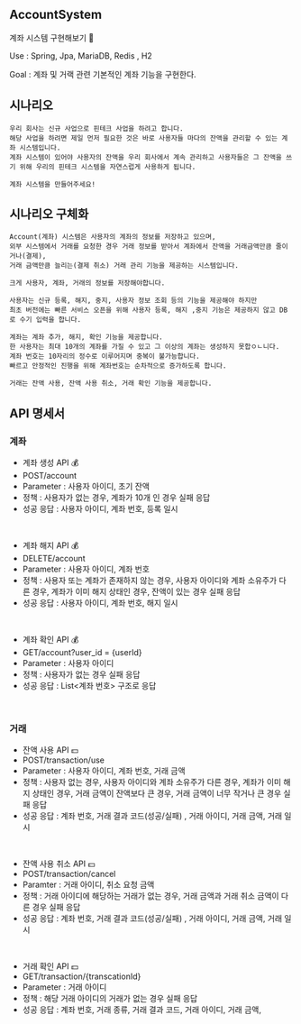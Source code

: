 ## AccountSystem
계좌 시스템 구현해보기 💸

Use : Spring, Jpa, MariaDB, Redis , H2

Goal : 계좌 및 거랙 관련 기본적인 계좌 기능을 구현한다.


## 시나리오

``` 
우리 회사는 신규 사업으로 핀테크 사업을 하려고 합니다.
해당 사업을 하려면 제일 먼저 필요한 것은 바로 사용자들 마다의 잔액을 관리할 수 있는 계좌 시스템입니다.
계좌 시스템이 있어야 사용자의 잔액을 우리 회사에서 계속 관리하고 사용자들은 그 잔액을 쓰기 위해 우리의 핀테크 시스템을 자연스럽게 사용하게 됩니다.

계좌 시스템을 만들어주세요!
```

## 시나리오 구체화

```
Account(계좌) 시스템은 사용자의 계좌의 정보를 저장하고 있으며, 
외부 시스템에서 거래를 요청한 경우 거래 정보를 받아서 계좌에서 잔액을 거래금액만큼 줄이거나(결제), 
거래 금액만큼 늘리는(결제 취소) 거래 관리 기능을 제공하는 시스템입니다.

크게 사용자, 계좌, 거래의 정보를 저장해야합니다.

사용자는 신규 등록, 해지, 중지, 사용자 정보 조회 등의 기능을 제공해야 하지만
최초 버전에는 빠른 서비스 오픈을 위해 사용자 등록, 해지 ,중지 기능은 제공하지 않고 DB 로 수기 입력을 합니다.

계좌는 계좌 추가, 해지, 확인 기능을 제공합니다.
한 사용자는 최대 10개의 계좌를 가질 수 있고 그 이상의 계좌는 생성하지 못합ㅇㄴ니다.
계좌 번호는 10자리의 정수로 이루어지며 중복이 불가능합니다.
빠르고 안정적인 진행을 위해 계좌번호는 순차적으로 증가하도록 합니다.

거래는 잔액 사용, 잔액 사용 취소, 거래 확인 기능을 제공합니다.
```


## API 명세서

### 계좌

- 계좌 생성 API 💰
- POST/account
- Parameter : 사용자 아이디, 초기 잔액
- 정책 : 사용자가 없는 경우, 계좌가 10개 인 경우 실패 응답
- 성공 응답 : 사용자 아이디, 계좌 번호, 등록 일시

<br>

- 계좌 해지 API 💰
- DELETE/account
- Parameter : 사용자 아이디, 계좌 번호
- 정책 : 사용자 또는 계좌가 존재하지 않는 경우, 사용자 아이디와 계좌 소유주가 다른 경우, 계좌가 이미 해지 상태인 경우, 잔액이 있는 경우 실패 응답
- 성공 응답 : 사용자 아이디, 계좌 번호, 해지 일시

<br>

- 계좌 확인 API 💰
- GET/account?user_id = {userId}
- Parameter : 사용자 아이디
- 정책 : 사용자가 없는 경우 실패 응답
- 성공 응답 : List<계좌 번호> 구조로 응답

<br>

### 거래


- 잔액 사용 API 💵
- POST/transaction/use
- Parameter : 사용자 아이디, 계좌 번호, 거래 금액
- 정책 : 사용자 없는 경우, 사용자 아이디와 계좌 소유주가 다른 경우, 계좌가 이미 해지 상태인 경우, 거래 금액이 잔액보다 큰 경우, 거래 금액이 너무 작거나 큰 경우 실패 응답
- 성공 응답 : 계좌 번호, 거래 결과 코드(성공/실패) , 거래 아이디, 거래 금액, 거래 일시

<br>

- 잔액 사용 취소 API 💵
- POST/transaction/cancel
- Paramter : 거래 아이디, 취소 요청 금액
- 정책 : 거래 아이디에 해당하는 거래가 없는 경우, 거래 금액과 거래 취소 금액이 다른 경우 실패 응답
- 성공 응답 : 계좌 번호, 거래 결과 코드(성공/실패) , 거래 아이디, 거래 금액, 거래 일시

<br>

- 거래 확인 API 💵
- GET/transaction/{transcationId}
- Parameter : 거래 아이디
- 정책 : 해당 거래 아이디의 거래가 없는 경우 실패 응답
- 성공 응답 : 계좌 번호, 거래 종류, 거래 결과 코드, 거래 아이디, 거래 금액, 
